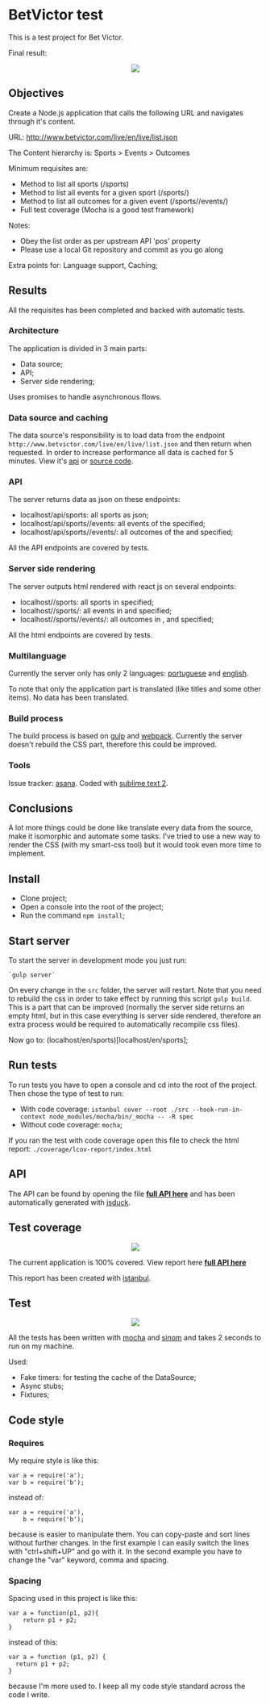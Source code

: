 # BetVictor test

This is a test project for Bet Victor.

Final result:

<p align="center">
  <img src ="./docs/img/animation.gif" />
</p>



## Objectives

Create a Node.js application that calls the following URL and navigates through it's content.

URL: http://www.betvictor.com/live/en/live/list.json

The Content hierarchy is: Sports > Events > Outcomes

Minimum requisites are:

 - Method to list all sports (/sports)
 - Method to list all events for a given sport (/sports/<id>)
 - Method to list all outcomes for a given event (/sports/<id>/events/<id>)
 - Full test coverage (Mocha is a good test framework)

Notes:

 - Obey the list order as per upstream API 'pos' property
 - Please use a local Git repository and commit as you go along

Extra points for: Language support, Caching;



## Results

All the requisites has been completed and backed with automatic tests.


### Architecture

The application is divided in 3 main parts:

 - Data source;
 - API;
 - Server side rendering;

Uses promises to handle asynchronous flows.


### Data source and caching

The data source's responsibility is to load data from the endpoint `http://www.betvictor.com/live/en/live/list.json` and then return when requested. In order to increase performance all data is cached for 5 minutes. View it's [api](https://rawgit.com/hackhat/betvictor-test/v0.0.2/docs/jsduck/index.html#!/api/DataSource) or [source code](./src/server/DataSource.js).


### API

The server returns data as json on these endpoints:

 - localhost/api/sports: all sports as json;
 - localhost/api/sports/<sportId>/events: all events of the <sportId> specified;
 - localhost/api/sports/<sportId>/events/<eventId>: all outcomes of the <sportId> and <eventId> specified;

All the API endpoints are covered by tests.


### Server side rendering

The server outputs html rendered with react js on several endpoints:

 - localhost/<lang>/sports: all sports in <lang> specified;
 - localhost/<lang>/sports/<sportId>: all events in <lang> and <sportId> specified;
 - localhost/<lang>/sports/<sportId>/events/<eventId>: all outcomes in <lang>, <sportId> and <eventId> specified;

All the html endpoints are covered by tests.


### Multilanguage

Currently the server only has only 2 languages: [portuguese](./src/client/pt_PT.js) and [english](./src/client/en_US.js).

To note that only the application part is translated (like titles and some other items). No data has been translated.


### Build process

The build process is based on [gulp](http://gulpjs.com/) and [webpack](http://webpack.github.io/). Currently the server doesn't rebuild the CSS part, therefore this could be improved.


### Tools

Issue tracker: [asana](https://asana.com).
Coded with [sublime text 2](http://www.sublimetext.com/2).



## Conclusions

A lot more things could be done like translate every data from the source, make it isomorphic and automate some tasks. I've tried to use a new way to render the CSS (with my smart-css tool) but it would took even more time to implement.



## Install

 - Clone project;
 - Open a console into the root of the project;
 - Run the command `npm install`;



## Start server

To start the server in development mode you just run:

    `gulp server`

On every change in the `src` folder, the server will restart. Note that you need to rebuild the css in order to take effect by running this script `gulp build`. This is a part that can be improved (normally the server side returns an empty html, but in this case everything is server side rendered, therefore an extra process would be required to automatically recompile css files).

Now go to: (localhost/en/sports)[localhost/en/sports];



## Run tests

To run tests you have to open a console and cd into the root of the project. Then chose the type of test to run:

 - With code coverage: `istanbul cover --root ./src --hook-run-in-context node_modules/mocha/bin/_mocha -- -R spec`
 - Without code coverage: `mocha`;

If you ran the test with code coverage open this file to check the html report: `./coverage/lcov-report/index.html`



## API

The API can be found by opening the file **[full API here](https://rawgit.com/hackhat/betvictor-test/v0.0.2/docs/jsduck/index.html)** and has been automatically generated with [jsduck](https://github.com/senchalabs/jsduck).



## Test coverage

<p align="center">
  <img src ="./docs/img/test-coverage-report.jpg" />
</p>

The current application is 100% covered. View report here **[full API here](https://rawgit.com/hackhat/betvictor-test/v0.0.2/coverage/lcov-report/index.html)**

This report has been created with [istanbul](https://github.com/gotwarlost/istanbul).



## Test

<p align="center">
  <img src ="./docs/img/test-report.jpg" />
</p>

All the tests has been written with [mocha](https://github.com/mochajs/mocha) and [sinom](http://sinonjs.org/) and takes 2 seconds to run on my machine.

Used:

 - Fake timers: for testing the cache of the DataSource;
 - Async stubs;
 - Fixtures;



## Code style

### Requires

My require style is like this:

    var a = require('a');
    var b = require('b');

instead of:

    var a = require('a'),
        b = require('b');

because is easier to manipulate them. You can copy-paste and sort lines without further changes. In the first example I can easily switch the lines with "ctrl+shift+UP" and go with it. In the second example you have to change the "var" keyword, comma and spacing.


### Spacing

Spacing used in this project is like this:

    var a = function(p1, p2){
        return p1 + p2;
    }

instead of this:

    var a = function (p1, p2) {
      return p1 + p2;
    }

because I'm more used to. I keep all my code style standard across the code I write.
